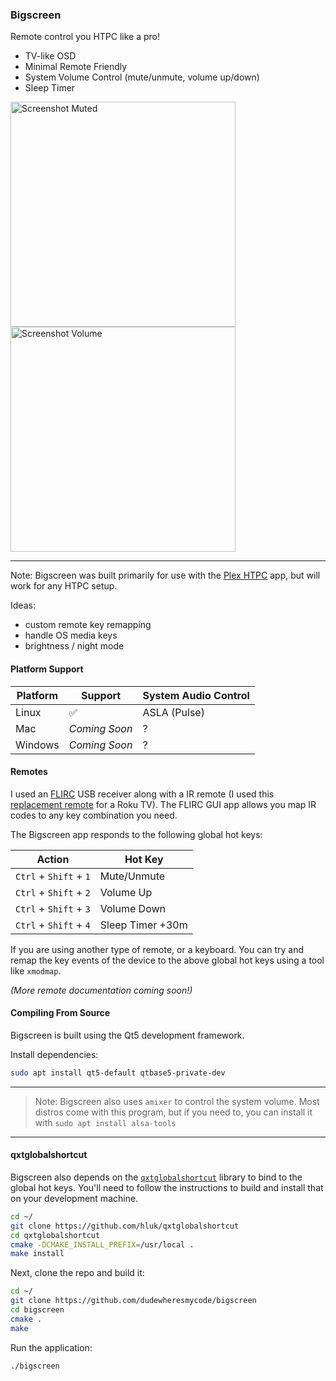 <!-- 
OLD Notes:
Build the app
```bash
gcc keyboard.c -o keyhog
```

```json
{
  // could use this to mute/unmute?
  "N": "mpv:cycle ao-mute",
  "N": "mpv:del ao-mute",
  "N": "mpv:set ao-mute yes",
}
```
 -->


### Bigscreen

Remote control you HTPC like a pro!

- TV-like OSD
- Minimal Remote Friendly
- System Volume Control (mute/unmute, volume up/down)
- Sleep Timer

<img src="https://github.com/dudewheresmycode/bigscreen/assets/3523761/802483a5-3ed9-414b-ae98-afc0558ef041" width="360" alt="Screenshot Muted" title="Screenshot Muted" />
<img src="https://github.com/dudewheresmycode/bigscreen/assets/3523761/22aa4b99-1343-4f07-90cb-f35773bdeb7e" width="360" alt="Screenshot Volume" title="Screenshot Volume" />

--- 

Note: Bigscreen was built primarily for use with the [Plex HTPC](https://support.plex.tv/articles/htpc-getting-started/) app, but will work for any HTPC setup.

Ideas:
- custom remote key remapping
- handle OS media keys
- brightness / night mode


#### Platform Support

| Platform | Support | System Audio Control |
| ------- | ------ | --- |
| Linux | ✅ | ASLA (Pulse) |
| Mac | _Coming Soon_ | ? |
| Windows | _Coming Soon_ | ? |

#### Remotes

I used an [FLIRC](https://flirc.tv/products/flirc-usb-receiver) USB receiver along with a IR remote (I used this [replacement remote](https://www.amazon.com/dp/B096XLHVS7) for a Roku TV). The FLIRC GUI app allows you map IR codes to any key combination you need. 

The Bigscreen app responds to the following global hot keys:

| Action | Hot Key |
| ------ | ------- |
| `Ctrl` + `Shift` + `1` | Mute/Unmute |
| `Ctrl` + `Shift` + `2` | Volume Up |
| `Ctrl` + `Shift` + `3` | Volume Down |
| `Ctrl` + `Shift` + `4` | Sleep Timer +30m |

If you are using another type of remote, or a keyboard. You can try and remap the key events of the device to the above global hot keys using a tool like `xmodmap`. 

_(More remote documentation coming soon!)_

#### Compiling From Source

Bigscreen is built using the Qt5 development framework.

Install dependencies:

```bash
sudo apt install qt5-default qtbase5-private-dev
```

---

> Note: Bigscreen also uses `amixer` to control the system volume. Most distros come with this program, but if you need to, you can install it with `sudo apt install alsa-tools`

---

#### qxtglobalshortcut
Bigscreen also depends on the [`qxtglobalshortcut`](https://github.com/hluk/qxtglobalshortcut/tree/master) library to bind to the global hot keys. You'll need to follow the instructions to build and install that on your development machine.

```bash
cd ~/
git clone https://github.com/hluk/qxtglobalshortcut
cd qxtglobalshortcut
cmake -DCMAKE_INSTALL_PREFIX=/usr/local .
make install
```

Next, clone the repo and build it:

```bash
cd ~/
git clone https://github.com/dudewheresmycode/bigscreen
cd bigscreen
cmake .
make
```

Run the application:
```bash
./bigscreen
```
